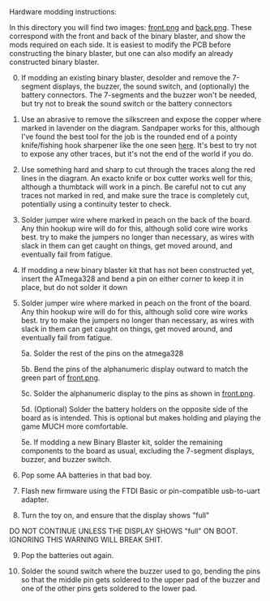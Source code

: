 Hardware modding instructions:

In this directory you will find two images: [front.png](front.png) and [back.png](back.png). These correspond with the front and back of the binary blaster, and show the mods required on each side. It is easiest to modify the PCB before constructing the binary blaster, but one can also modify an already constructed binary blaster.

0. If modding an existing binary blaster, desolder and remove the 7-segment displays, the buzzer, the sound switch, and (optionally) the battery connectors. The 7-segments and the buzzer won't be needed, but try not to break the sound switch or the battery connectors

1. Use an abrasive to remove the silkscreen and expose the copper where marked in lavender on the diagram. Sandpaper works for this, although I've found the best tool for the job is the rounded end of a pointy knife/fishing hook sharpener like the one seen [here](https://a.co/d/bYEm2wv). It's best to try not to expose any other traces, but it's not the end of the world if you do.

2. Use something hard and sharp to cut through the traces along the red lines in the diagram. An exacto knife or box cutter works well for this, although a thumbtack will work in a pinch. Be careful not to cut any traces not marked in red, and make sure the trace is completely cut, potentially using a continuity tester to check.

3. Solder jumper wire where marked in peach on the back of the board. Any thin hookup wire will do for this, although solid core wire works best. try to make the jumpers no longer than necessary, as wires with slack in them can get caught on things, get moved around, and eventually fail from fatigue.

4. If modding a new binary blaster kit that has not been constructed yet, insert the ATmega328 and bend a pin on either corner to keep it in place, but do not solder it down

5. Solder jumper wire where marked in peach on the front of the board. Any thin hookup wire will do for this, although solid core wire works best. try to make the jumpers no longer than necessary, as wires with slack in them can get caught on things, get moved around, and eventually fail from fatigue.

	5a. Solder the rest of the pins on the atmega328

	5b. Bend the pins of the alphanumeric display outward to match the green part of [front.png](front.png).

	5c. Solder the alphanumeric display to the pins as shown in [front.png](front.png).

	5d. (Optional) Solder the battery holders on the opposite side of the board as is intended. This is optional but makes holding and playing the game MUCH more comfortable.

	5e. If modding a new Binary Blaster kit, solder the remaining components to the board as usual, excluding the 7-segment displays, buzzer, and buzzer switch.

6. Pop some AA batteries in that bad boy.

7. Flash new firmware using the FTDI Basic or pin-compatible usb-to-uart adapter.

8. Turn the toy on, and ensure that the display shows "full"

DO NOT CONTINUE UNLESS THE DISPLAY SHOWS "full" ON BOOT. IGNORING THIS WARNING WILL BREAK SHIT.
	
9. Pop the batteries out again.

10. Solder the sound switch where the buzzer used to go, bending the pins so that the middle pin gets soldered to the upper pad of the buzzer and one of the other pins gets soldered to the lower pad.
